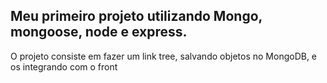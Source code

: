 ## Meu primeiro projeto utilizando Mongo, mongoose, node e express. <br>
O projeto consiste em fazer um link tree, salvando objetos no MongoDB, e os integrando com o front
